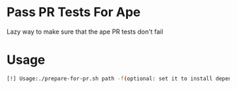 # Pass PR Tests For Ape
Lazy way to make sure that the ape PR tests don't fail

# Usage
```bash
[!] Usage:./prepare-for-pr.sh path -f(optional: set it to install dependencies)
```

